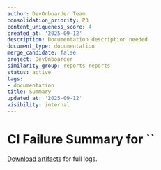 ```yaml
---
author: DevOnboarder Team
consolidation_priority: P3
content_uniqueness_score: 4
created_at: '2025-09-12'
description: Documentation description needed
document_type: documentation
merge_candidate: false
project: DevOnboarder
similarity_group: reports-reports
status: active
tags:
- documentation
title: Summary
updated_at: '2025-09-12'
visibility: internal
---
```


# CI Failure Summary for ``

[Download artifacts](https://github.com//actions/runs/) for full logs.
